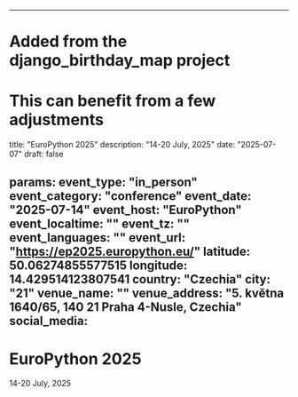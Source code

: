 
---
# Added from the django_birthday_map project
# This can benefit from a few adjustments
title: "EuroPython 2025"
description: "14-20 July, 2025"
date: "2025-07-07"
draft: false

params:
  event_type: "in_person"
  event_category: "conference"
  event_date: "2025-07-14"
  event_host: "EuroPython"
  event_localtime: ""
  event_tz: ""
  event_languages: ""
  event_url: "https://ep2025.europython.eu/"
  latitude: 50.06274855577515
  longitude: 14.429514123807541
  country: "Czechia"
  city: "21"
  venue_name: ""
  venue_address: "5. května 1640/65, 140 21 Praha 4-Nusle, Czechia"
  social_media:
---

# EuroPython 2025

14-20 July, 2025

